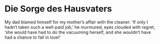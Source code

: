 Die Sorge des Hausvaters========================


My dad blamed himself for my mother’s affair with the cleaner: ‘If only I hadn’t taken such a well-paid job,’ he murmured, eyes clouded with regret, ‘she would have had to do the vacuuming herself, and she wouldn’t have had a chance to fall in love!’
